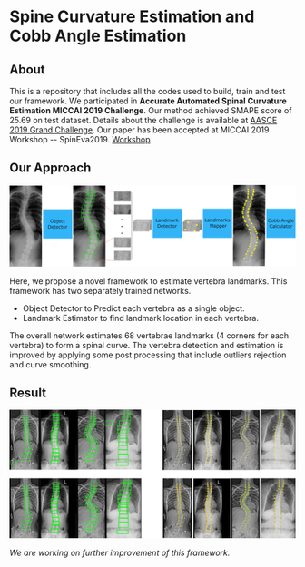 # Spine Curvature Estimation and Cobb Angle Estimation 

## About
This is a repository that includes all the codes used to build, train and test our framework. We participated in **Accurate Automated Spinal Curvature Estimation
MICCAI 2019 Challenge**. Our method achieved SMAPE score of 25.69 on test dataset. Details about the challenge is available at [AASCE 2019 Grand Challenge](https://aasce19.grand-challenge.org/Home/).
Our paper has been accepted at MICCAI 2019 Workshop -- SpinEva2019. [Workshop](https://csi2019.wordpress.com/)

## Our Approach

![pipeline](docs/pipeline.png)

Here, we propose a novel framework to estimate vertebra landmarks. This framework has two separately trained networks.

- Object Detector to Predict each vertebra as a single object.
- Landmark Estimator to find landmark location in each vertebra.

The overall network estimates 68 vertebrae landmarks (4 corners for each vertebra) to form a spinal curve. The vertebra detection and estimation is improved 
by applying some post processing that include outliers rejection and curve smoothing.

## Result
![results](docs/results_all.png)

*We are working on further improvement of this framework.*